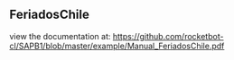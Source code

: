 ## FeriadosChile

 view the documentation at: https://github.com/rocketbot-cl/SAPB1/blob/master/example/Manual_FeriadosChile.pdf